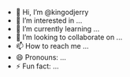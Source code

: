 - 👋 Hi, I’m @kingodjerry
- 👀 I’m interested in ...
- 🌱 I’m currently learning ...
- 💞️ I’m looking to collaborate on ...
- 📫 How to reach me ...
- 😄 Pronouns: ...
- ⚡ Fun fact: ...

<!---
kingodjerry/kingodjerry is a ✨ special ✨ repository because its `README.md` (this file) appears on your GitHub profile.
You can click the Preview link to take a look at your changes.
--->
